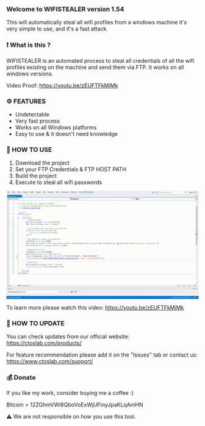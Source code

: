 ### Welcome to WIFISTEALER version 1.54
This will automatically steal all wifi profiles from a windows machine it's very simple to use, and it's a fast attack.

### ❗ What is this ?
WIFISTEALER is an automated process to steal all credentials of all the wifi profiles existing on the machine and send them via FTP. It works on all windows versions.

Video Proof: https://youtu.be/zEUFTFkMiMk

### ⚙️ FEATURES

- Undetectable
- Very fast process
- Works on all Windows platforms
- Easy to use & it doesn't need knowledge

### 📖 HOW TO USE

1. Download the project
2. Set your FTP Credentials & FTP HOST PATH
3. Build the project
4. Execute to steal all wifi passwords

<img src="/Screenshots/HowToUse.gif" width=700 align="center">

To learn more please watch this video: https://youtu.be/zEUFTFkMiMk

### 📡 HOW TO UPDATE

You can check updates from our official website:
https://ctoslab.com/products/

For feature recommendation please add it on the "Issues" tab or contact us:
https://www.ctoslab.com/support/

### 💰 Donate

If you like my work, consider buying me a coffee :)

Bitcoin > 12ZGhmVWi8QboVoExWjUFinyJpaKLqAmHN

⚠️ We are not responsible on how you use this tool. 
